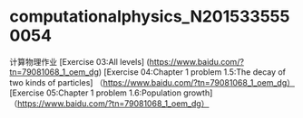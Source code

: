 # computationalphysics_N2015335550054
计算物理作业
[Exercise 03:All levels] (https://www.baidu.com/?tn=79081068_1_oem_dg) [Exercise 04:Chapter 1 problem 1.5:The decay of two kinds of particles] （https://www.baidu.com/?tn=79081068_1_oem_dg） [Exercise 05:Chapter 1 problem 1.6:Population growth] （https://www.baidu.com/?tn=79081068_1_oem_dg）
